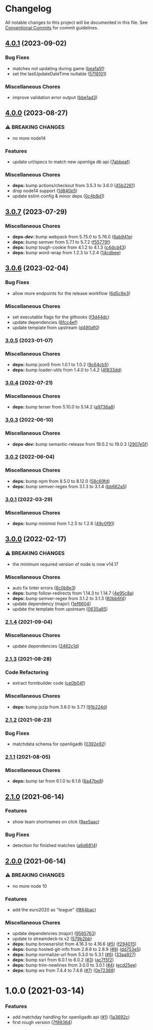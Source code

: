 # Changelog

All notable changes to this project will be documented in this file. See
[Conventional Commits](https://conventionalcommits.org) for commit guidelines.

## [4.0.1](https://github.com/rweich/streamdeck-livescores/compare/v4.0.0...v4.0.1) (2023-09-02)


### Bug Fixes

* matches not updating during game ([beafa5f](https://github.com/rweich/streamdeck-livescores/commit/beafa5f4f728a2e006da820ea64c3f70fc4ef744))
* set the lastUpdateDateTime nullable ([57f8101](https://github.com/rweich/streamdeck-livescores/commit/57f810135b5b61222c3eca53770a9b33447c221d))


### Miscellaneous Chores

* improve validation error output ([bbe1ad3](https://github.com/rweich/streamdeck-livescores/commit/bbe1ad39ce893ee9ca217ff21050bad8fb347a01))

## [4.0.0](https://github.com/rweich/streamdeck-livescores/compare/v3.0.7...v4.0.0) (2023-08-27)


### ⚠ BREAKING CHANGES

* no more node14

### Features

* update url/specs to match new openliga db api ([7abbeaf](https://github.com/rweich/streamdeck-livescores/commit/7abbeaf77548e829b4cbe52f32717824695956bb))


### Miscellaneous Chores

* **deps:** bump actions/checkout from 3.5.3 to 3.6.0 ([45b2261](https://github.com/rweich/streamdeck-livescores/commit/45b22615383c148824e3e629c171be4f8dbdd5d3))
* drop node14 support ([1d840e5](https://github.com/rweich/streamdeck-livescores/commit/1d840e5a51ba5180ed4327e67eb332c95b39d724))
* update eslint-config & minor deps ([0c4b8d1](https://github.com/rweich/streamdeck-livescores/commit/0c4b8d1345d70560d756b1977253a4f201812b1e))

## [3.0.7](https://github.com/rweich/streamdeck-livescores/compare/v3.0.6...v3.0.7) (2023-07-29)


### Miscellaneous Chores

* **deps-dev:** bump webpack from 5.75.0 to 5.76.0 ([6ab941e](https://github.com/rweich/streamdeck-livescores/commit/6ab941e0c1f78279db690eb5bcb459a79cb56677))
* **deps:** bump semver from 5.7.1 to 5.7.2 ([f55779f](https://github.com/rweich/streamdeck-livescores/commit/f55779fdbfd12d7fde45c677f786c09951b0d6c8))
* **deps:** bump tough-cookie from 4.1.2 to 4.1.3 ([c4dcd43](https://github.com/rweich/streamdeck-livescores/commit/c4dcd43cee012d146722274616c89983e6ee45b4))
* **deps:** bump word-wrap from 1.2.3 to 1.2.4 ([14cdbee](https://github.com/rweich/streamdeck-livescores/commit/14cdbee6753472a41b58aa7a20b786011db9da60))

## [3.0.6](https://github.com/rweich/streamdeck-livescores/compare/v3.0.5...v3.0.6) (2023-02-04)


### Bug Fixes

* allow more endpoints for the release workflow ([6d5c9e3](https://github.com/rweich/streamdeck-livescores/commit/6d5c9e385569378a7e672d79aaad3383a751ff92))


### Miscellaneous Chores

* set executable flags for the githooks ([f3d44dc](https://github.com/rweich/streamdeck-livescores/commit/f3d44dc454a82e2546834a0eee481642304461b0))
* update dependencies ([6fcc4ef](https://github.com/rweich/streamdeck-livescores/commit/6fcc4eff2b34e5963134a3ab00b8ced481cb27f2))
* update template from upstream ([d490df0](https://github.com/rweich/streamdeck-livescores/commit/d490df029c3c0e4968e5b0b836bda2bba24dd961))

### [3.0.5](https://github.com/rweich/streamdeck-livescores/compare/v3.0.4...v3.0.5) (2023-01-07)


### Miscellaneous Chores

* **deps:** bump json5 from 1.0.1 to 1.0.2 ([9c64cb5](https://github.com/rweich/streamdeck-livescores/commit/9c64cb5c64e709dca6c53b96fdaf1b035a07877a))
* **deps:** bump loader-utils from 1.4.0 to 1.4.2 ([4f833dd](https://github.com/rweich/streamdeck-livescores/commit/4f833ddfffd9b9ec5efdd184af96fca6a2211ad4))

### [3.0.4](https://github.com/rweich/streamdeck-livescores/compare/v3.0.3...v3.0.4) (2022-07-21)


### Miscellaneous Chores

* **deps:** bump terser from 5.10.0 to 5.14.2 ([a9736a8](https://github.com/rweich/streamdeck-livescores/commit/a9736a8ee21de4b68c660a0d26747e2adeca4a2a))

### [3.0.3](https://github.com/rweich/streamdeck-livescores/compare/v3.0.2...v3.0.3) (2022-06-10)


### Miscellaneous Chores

* **deps-dev:** bump semantic-release from 19.0.2 to 19.0.3 ([2907e5f](https://github.com/rweich/streamdeck-livescores/commit/2907e5f5582e32f027c71a165481ccb2e5da3efa))

### [3.0.2](https://github.com/rweich/streamdeck-livescores/compare/v3.0.1...v3.0.2) (2022-06-04)


### Miscellaneous Chores

* **deps:** bump npm from 8.5.0 to 8.12.0 ([58c69fd](https://github.com/rweich/streamdeck-livescores/commit/58c69fd54bcc0b02d4bb023f180aed5f0ce6dc43))
* **deps:** bump semver-regex from 3.1.3 to 3.1.4 ([bb662a5](https://github.com/rweich/streamdeck-livescores/commit/bb662a542044c11629b98aefccb9c48665eedf44))

### [3.0.1](https://github.com/rweich/streamdeck-livescores/compare/v3.0.0...v3.0.1) (2022-03-29)


### Miscellaneous Chores

* **deps:** bump minimist from 1.2.5 to 1.2.6 ([49c0f91](https://github.com/rweich/streamdeck-livescores/commit/49c0f914a1d512981a6d1213d2c6b69a2e7d2fff))

## [3.0.0](https://github.com/rweich/streamdeck-livescores/compare/v2.1.4...v3.0.0) (2022-02-17)


### ⚠ BREAKING CHANGES

* the minimum required version of node is now v14.17

### Miscellaneous Chores

* auto fix linter errors ([8c0b8e3](https://github.com/rweich/streamdeck-livescores/commit/8c0b8e37808960d1d57ebfb56f25dda36be2503e))
* **deps:** bump follow-redirects from 1.14.3 to 1.14.7 ([4e95c8a](https://github.com/rweich/streamdeck-livescores/commit/4e95c8a3e41e8be93f08c1fa1a1724690d8e2f14))
* **deps:** bump semver-regex from 3.1.2 to 3.1.3 ([80bb6f4](https://github.com/rweich/streamdeck-livescores/commit/80bb6f4254e61aa541e6d1b45876067eb34f55d1))
* update dependency (major) ([1ef6604](https://github.com/rweich/streamdeck-livescores/commit/1ef6604117386df63c787af3cf04e323df27ddd4))
* update the template from upstream ([0635a85](https://github.com/rweich/streamdeck-livescores/commit/0635a85cd00a08287c7950aff6b084742620a228))

### [2.1.4](https://github.com/rweich/streamdeck-livescores/compare/v2.1.3...v2.1.4) (2021-09-04)


### Miscellaneous Chores

* update dependencies ([2462c1d](https://github.com/rweich/streamdeck-livescores/commit/2462c1db775de1647c85759faf7495e36c6f85e9))

### [2.1.3](https://github.com/rweich/streamdeck-livescores/compare/v2.1.2...v2.1.3) (2021-08-28)


### Code Refactoring

* extract formbuilder code ([ce0b04f](https://github.com/rweich/streamdeck-livescores/commit/ce0b04fb988e4f2dd329034c9f968767dd8a583d))


### Miscellaneous Chores

* **deps:** bump jszip from 3.6.0 to 3.7.1 ([91b224d](https://github.com/rweich/streamdeck-livescores/commit/91b224d2c44d89584fc288981fb604ab3c0d5c77))

### [2.1.2](https://github.com/rweich/streamdeck-livescores/compare/v2.1.1...v2.1.2) (2021-08-23)


### Bug Fixes

* matchdata schema for openligadb ([0392e92](https://github.com/rweich/streamdeck-livescores/commit/0392e920e68147f6d747ab5b614e967e72e314cd))

### [2.1.1](https://github.com/rweich/streamdeck-livescores/compare/v2.1.0...v2.1.1) (2021-08-05)


### Miscellaneous Chores

* **deps:** bump tar from 6.1.0 to 6.1.6 ([6a47be8](https://github.com/rweich/streamdeck-livescores/commit/6a47be8e4fe9a562153c3c00fcf6215348c34521))

## [2.1.0](https://github.com/rweich/streamdeck-livescores/compare/v2.0.0...v2.1.0) (2021-06-14)


### Features

* show team shortnames on click ([9ae5aac](https://github.com/rweich/streamdeck-livescores/commit/9ae5aacefa612c126654a704b702a0a596d6c1f0))


### Bug Fixes

* detection for finished matches ([a6d6814](https://github.com/rweich/streamdeck-livescores/commit/a6d68143b8c4c796cac341d02407acd13c2ccabe))

## [2.0.0](https://github.com/rweich/streamdeck-livescores/compare/v1.0.0...v2.0.0) (2021-06-14)


### ⚠ BREAKING CHANGES

* no more node 10

### Features

* add the euro2020 as "league" ([f864bac](https://github.com/rweich/streamdeck-livescores/commit/f864bac7ad799729c6be4fc411c537b77034ca01))


### Miscellaneous Chores

* update dependencies (major) ([9565763](https://github.com/rweich/streamdeck-livescores/commit/95657639fbe7c06f86afec26176efd0f00d3d13a))
* update to streamdeck-ts v2 ([579b2bb](https://github.com/rweich/streamdeck-livescores/commit/579b2bb7a466d4847d7f9c36909c572026eb00bd))
* **deps:** bump browserslist from 4.16.3 to 4.16.6 ([#5](https://github.com/rweich/streamdeck-livescores/issues/5)) ([f294015](https://github.com/rweich/streamdeck-livescores/commit/f294015963b1b8b6b2dd87d937efff8734ba6ae9))
* **deps:** bump hosted-git-info from 2.8.8 to 2.8.9 ([#8](https://github.com/rweich/streamdeck-livescores/issues/8)) ([dd753e5](https://github.com/rweich/streamdeck-livescores/commit/dd753e5228903687193fce8f85d5e678fd2ef8ef))
* **deps:** bump normalize-url from 5.3.0 to 5.3.1 ([#6](https://github.com/rweich/streamdeck-livescores/issues/6)) ([33aa927](https://github.com/rweich/streamdeck-livescores/commit/33aa927b7781814c7d9e786b47d94c9bdcff0e6e))
* **deps:** bump ssri from 6.0.1 to 6.0.2 ([#3](https://github.com/rweich/streamdeck-livescores/issues/3)) ([ac7f5f2](https://github.com/rweich/streamdeck-livescores/commit/ac7f5f2bba3723e83f274f52318b41a5d6ba8684))
* **deps:** bump trim-newlines from 3.0.0 to 3.0.1 ([#4](https://github.com/rweich/streamdeck-livescores/issues/4)) ([ecd25ee](https://github.com/rweich/streamdeck-livescores/commit/ecd25ee3f3b0d4ee5bb0f0b524e727991f5df40e))
* **deps:** bump ws from 7.4.4 to 7.4.6 ([#7](https://github.com/rweich/streamdeck-livescores/issues/7)) ([0e72388](https://github.com/rweich/streamdeck-livescores/commit/0e7238852fd00280626251943c8cacbca9146e69))

# 1.0.0 (2021-03-14)


### Features

* add matchday handling for openligadb api ([#1](https://github.com/rweich/streamdeck-livescores/issues/1)) ([1a3692c](https://github.com/rweich/streamdeck-livescores/commit/1a3692cf9c518922ee55a1a2816198a140cb6f64))
* first rough version ([7f89364](https://github.com/rweich/streamdeck-livescores/commit/7f893641cb7fdce6b77351db353740ed8a3b9311))
